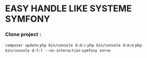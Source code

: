 # EASY HANDLE LIKE SYSTEME SYMFONY 

### Clone project : 

``` composer update ```
``` php bin/console d:d:c ```
``` php bin/console d:m:m ```
``` php bin/console d:f:l --no-interaction ```
``` symfony serve ```